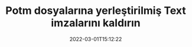 ---
############################# Static ############################
layout: "auto-gen-signature"
date: 2022-03-01T15:12:22
draft: false
operation: Delete
signaturetype: Text
fileformat: Potm
productName: .NET
lang: tr
productCode: net
otherformats: pdf doc docx docm dot dotm dotx odt ott rtf xls xlsx xlsm xlsb csv ods ots xltx xltm ppt pptx pps ppsx odp otp potx potm pptm ppsm
breadcrumb: Put Text signature on Potm for C#

############################# Head ############################
head_title: "C# aracılığıyla Potm dosyalarından Text imzasını silin"
head_description: "İmzalı Potm belgelerindeki belirli Text imzalarının silinmesi kısa .NET koduyla kolayca gerçekleştirilebilir."

############################# Header ############################
title: "Potm dosyalarına yerleştirilmiş Text imzalarını kaldırın"
description: "Potm dokümanlarından çeşitli Text imzalarını silin. Text imzasını kaldırmak için basit C# kodu gerekir."
bg_image: "https://cms.admin.containerize.com/templates/aspose/App_Themes/V3/images/bg/header1.png"
bg_overlay: false
button:
    enable: true

############################# SubMenu ############################
submenu:
    enable: true

    left:
        img_alt: "GroupDocs.Signature for .NET"
        image: "https://cms.admin.containerize.com/templates/groupdocs/images/product-logos/90x90-noborder/groupdocs-signature-net.png"
        product: "GroupDocs.Signature"
        platform: ".NET"



############################# About ############################
about:
    enable: true
    title: "GroupDocs.Signature for .NET API özellikleri hakkında bilgi alın"
    content: |
        [GroupDocs.Signature for .NET](https://products.groupdocs.com/signature/net/) API, belgelerinizi elektronik imza kullanarak işlemek için birçok yol sağlar. Metinler, resimler, dijital sertifikalar, barkodlar, QR kodları, damgalar veya meta veriler gibi dijital imzalar mevcuttur. Müşteriler, PDF'lerde, MS Word belgelerinde, MS Excel çalışma kitaplarında, MS PowerPoint sunumlarında, Adobe Photoshop dosyalarında ve çeşitli görüntü formatlarında dijital imza ekleme, silme, güncelleme, doğrulama veya arama olanağına sahiptir. Çok sayıda kullanışlı özellik ve ayar sağlanmıştır.
    

############################# Steps ############################
steps:
    enable: true
    title_left: "Potm belgenizden Text imzaları nasıl kaldırılır"
    content_left: |
        [GroupDocs.Signature for .NET](https://products.groupdocs.com/signature/net/), Potm belgelerindeki Text imzalarını birkaç satır kodla temizlemek için kullanışlı bir özellik sağlar.
        
        * İlk olarak, bir yapıcı parametresi olarak belgenize giden Signature nesne yolunun örneğini oluşturun.
        * Ardından uygun bir imza nesnesi oluşturun ve benzersiz tanımlayıcısını ayarlayın.
        * Bundan sonra, silinmesi gereken imza nesnesini geçen Delete yöntemini çağırın.
        * Son olarak, işlem operasyon sonuçları.

    title_right: "sistem gereksinimleri"
    content_right: |
        GroupDocs.Signature for .NET, tüm büyük platformlarda ve işletim sistemlerinde desteklenir. Aşağıdaki kodu çalıştırmadan önce lütfen aşağıdaki ön koşulların sisteminizde kurulu olduğundan emin olun.

        * İşletim sistemleri: Microsoft Windows, Linux, MacOS
        * Geliştirme ortamları: Microsoft Visual Studio, Xamarin, MonoDevelop
        * Frameworks: .NET Framework, .NET Standard, .NET Core, Mono
        * GroupDocs.Signature for .NET ürününün en son sürümünü [Nuget}](https://www.nuget.org/packages/groupdocs.signature) adresinden indirin
         
    code: |
        ```csharp    
                
        // Set up input Potm file
        string filePath = "input.potm";

        // Instantiate Signature for input file
        using (GroupDocs.Signature.Signature signature = new GroupDocs.Signature.Signature(filePath))
        {
                // Id of signature which is supposed to be deleted
                // such Id may be obtained as result of search operation
                string id = "ff988ab1-7403-4c8d-8db7-f2a56b9f8530";

                // provide signature features to delete
                // set up particular signature id
                TextSignature signatureToDelete = new TextSignature(id);

                // delete signature
                bool deleteResult = signature.Delete(signatureToDelete);

                // process deletion result
                if (deleteResult)
                {
                    Console.WriteLine("Signature was deleted successfully!");
                }
        }
        ```

############################# Demos ############################
demos:
    enable: true
    title: "Text imzalarıyla imzalama Canlı Demo"
    content: |
       Hemen şimdi [GroupDocs.Signature App](https://products.groupdocs.app/signature/family) web sitesini ziyaret ederek Potm dosyasına çeşitli elektronik imzalar ekleyin.          

############################# More Formats ############################
more_formats:
    enable: true
    title: "Text imzalarınızı C# ile silin"
    content: |
        "Çeşitli belge formatlarına eklenen e-imzaların silinmesi. Ekstra kod olmadan imzaları hızla kaldırın."
    format: 
       
       
back_to_top:
    enable: true
---